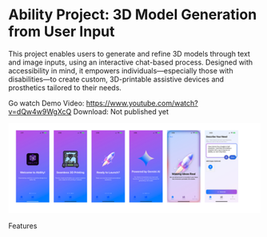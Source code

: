 # Ability Project: 3D Model Generation from User Input

This project enables users to generate and refine 3D models through text and image inputs, using an interactive chat-based process. Designed with accessibility in mind, it empowers individuals—especially those with disabilities—to create custom, 3D-printable assistive devices and prosthetics tailored to their needs.

Go watch Demo Video: https://www.youtube.com/watch?v=dQw4w9WgXcQ
Download: Not published yet

![alt text](./res/f1.png)

Features
 
